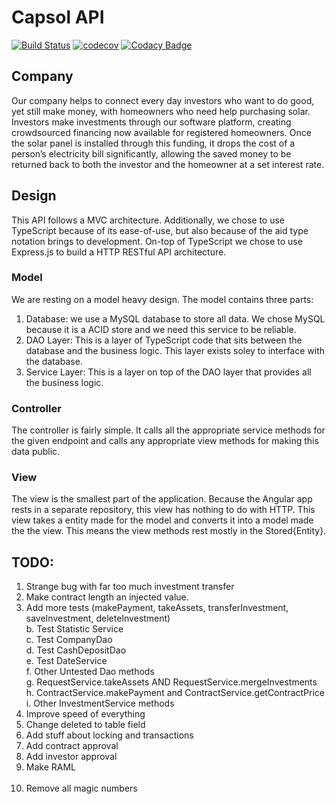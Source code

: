 # Capsol API

[![Build Status](https://travis-ci.org/ryan-bradford/Capsol-API.svg?branch=master)](https://travis-ci.org/ryan-bradford/Capsol-API) [![codecov](https://codecov.io/gh/ryan-bradford/Capsol-API/branch/master/graph/badge.svg)](https://codecov.io/gh/ryan-bradford/Capsol-API)
[![Codacy Badge](https://api.codacy.com/project/badge/Grade/be1ab15c67b94ec9abd56e39f9fbacae)](https://www.codacy.com/manual/ryan-bradford/Capsol-API?utm_source=github.com&amp;utm_medium=referral&amp;utm_content=ryan-bradford/Capsol-API&amp;utm_campaign=Badge_Grade)

## Company

Our company helps to connect every day investors who want to do good, yet still make money, with homeowners who need help purchasing solar. Investors make investments through our software platform, creating crowdsourced financing now available for registered homeowners. Once the solar panel is installed through this funding, it drops the cost of a person’s electricity bill significantly, allowing the saved money to be returned back to both the investor and the homeowner at a set interest rate. 

## Design

This API follows a MVC architecture. Additionally, we chose to use TypeScript because of its ease-of-use, but also because of the aid type notation brings to development. On-top of TypeScript we chose to use Express.js to build a HTTP RESTful API architecture. 

### Model
We are resting on a model heavy design. The model contains three parts:

1. Database: we use a MySQL database to store all data. We chose MySQL because it is a ACID store and we need this service to be reliable.
2. DAO Layer: This is a layer of TypeScript code that sits between the database and the business logic. This layer exists soley to interface with the database.
3. Service Layer: This is a layer on top of the DAO layer that provides all the business logic.

### Controller
The controller is fairly simple. It calls all the appropriate service methods for the given endpoint and calls any appropriate view methods for making this data public.

### View
The view is the smallest part of the application. Because the Angular app rests in a separate repository, this view has nothing to do with HTTP. This view takes a entity made for the model and converts it into a model made the the view. This means the view methods rest mostly in the Stored{Entity}.

## TODO:

 1. Strange bug with far too much investment transfer<br>
 2. Make contract length an injected value.<br>
 3. Add more tests (makePayment, takeAssets, transferInvestment, saveInvestment, deleteInvestment)<br>
    b. Test Statistic Service<br>
    c. Test CompanyDao<br>
    d. Test CashDepositDao<br>
    e. Test DateService<br>
    f. Other Untested Dao methods<br>
    g. RequestService.takeAssets AND RequestService.mergeInvestments<br>
    h. ContractService.makePayment and ContractService.getContractPrice<br>
    i. Other InvestmentService methods<br>
 4. Improve speed of everything<br>
 5. Change deleted to table field<br>
 6. Add stuff about locking and transactions<br>
 7. Add contract approval<br>
 8. Add investor approval<br>
 9. Make RAML<br><br>
 10. Remove all magic numbers<br>
